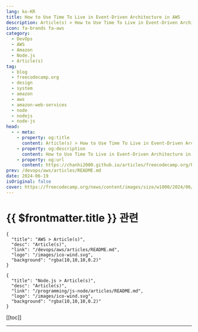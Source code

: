 ```yaml
---
lang: ko-KR
title: How to Use Time To Live in Event-Driven Architecture in AWS
description: Article(s) > How to Use Time To Live in Event-Driven Architecture in AWS
icon: fa-brands fa-aws
category: 
  - DevOps
  - AWS
  - Amazon
  - Node.js
  - Article(s)
tag: 
  - blog
  - freecodecamp.org
  - design
  - system
  - amazon
  - aws
  - amazon-web-services
  - node
  - nodejs
  - node-js
head:
  - - meta:
    - property: og:title
      content: Article(s) > How to Use Time To Live in Event-Driven Architecture in AWS
    - property: og:description
      content: How to Use Time To Live in Event-Driven Architecture in AWS
    - property: og:url
      content: https://chanhi2000.github.io/articles/freecodecamp.org/how-to-use-time-to-live-in-event-driven-architecture.html
prev: /devops/aws/articles/README.md
date: 2024-06-19
isOriginal: false
cover: https://freecodecamp.org/news/content/images/size/w1000/2024/06/Designer.jpeg
---
```


# {{ $frontmatter.title }} 관련

```component VPCard
{
  "title": "AWS > Article(s)",
  "desc": "Article(s)",
  "link": "/devops/aws/articles/README.md",
  "logo": "/images/ico-wind.svg",
  "background": "rgba(10,10,10,0.2)"
}
```

```component VPCard
{
  "title": "Node.js > Article(s)",
  "desc": "Article(s)",
  "link": "/programming/js-node/articles/README.md",
  "logo": "/images/ico-wind.svg",
  "background": "rgba(10,10,10,0.2)"
}
```

[[toc]]

---

<SiteInfo
  name="How to Use Time To Live in Event-Driven Architecture in AWS"
  desc="Distributed systems generally involve the storage and exchange of huge amounts of data. Not all data is created the same, and some of it can even expire – by design.  As the Buddha said, 'All conditioned things are impermanent.' In this article, we'll look at how the concept of..."
  url="https://freecodecamp.org/news/how-to-use-time-to-live-in-event-driven-architecture/"
  logo="https://cdn.freecodecamp.org/universal/favicons/favicon.ico"
  preview="https://freecodecamp.org/news/content/images/size/w1000/2024/06/Designer.jpeg"/>

<!-- TODO: 작성 -->

